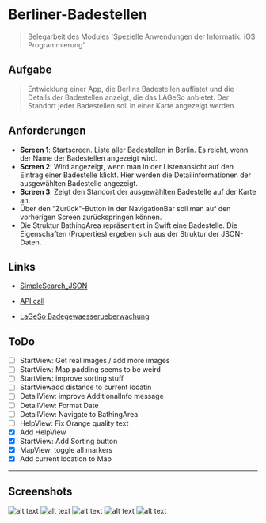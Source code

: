 # Berliner-Badestellen
> Belegarbeit des Modules 'Spezielle Anwendungen der Informatik: iOS Programmierung'

## Aufgabe
> Entwicklung einer App, die Berlins Badestellen auflistet und die Details der Badestellen anzeigt, die das LAGeSo anbietet. Der Standort jeder Badestellen soll in einer Karte angezeigt werden.

## Anforderungen
* **Screen 1**: Startscreen. Liste aller Badestellen in Berlin. Es reicht, wenn der Name der Badestellen angezeigt wird.
*  **Screen 2**: Wird angezeigt, wenn man in der Listenansicht auf den Eintrag einer Badestelle klickt. Hier werden die Detailinformationen der ausgewählten Badestelle angezeigt.
* **Screen 3**: Zeigt den Standort der ausgewählten Badestelle auf der Karte an.
* Über den "Zurück"-Button in der NavigationBar soll man auf den vorherigen Screen zurückspringen können.
* Die Struktur BathingArea repräsentiert in Swift eine Badestelle. Die Eigenschaften (Properties) ergeben sich aus der Struktur der JSON-Daten.


## Links
* [SimpleSearch_JSON](https://support.berlin.de/wiki/index.php/SimpleSearch_JSON)
* [API call](https://www.berlin.de/lageso/gesundheit/gesundheitsschutz/badegewaesser/liste-der-badestellen/index.php/index/all.gjson?q=)

* [LaGeSo Badegewaesserueberwachung](https://www.berlin.de/lageso/gesundheit/gesundheitsschutz/badegewaesser/badegewaesserueberwachung/) 

## ToDo
- [ ] StartView: Get real images / add more images
- [ ] StartView: Map padding seems to be weird
- [ ] StartView:  improve sorting stuff
- [ ] StartViewadd distance to current locatin
- [ ] DetailView: improve AdditionalInfo message
- [ ] DetailView: Format Date
- [ ] DetailView: Navigate to BathingArea
- [ ] HelpView: Fix Orange quality text
- [x] Add HelpView
- [x] StartView: Add Sorting button
- [x] MapView: toggle all markers
- [x] Add current location to Map

---

## Screenshots
![alt text](https://github.com/Felix-Pi/berliner-badestellen/blob/main/screenshots/bb_01.png "StartView 1")
![alt text](https://github.com/Felix-Pi/berliner-badestellen/blob/main/screenshots/bb_02.png "StartView 2")
![alt text](https://github.com/Felix-Pi/berliner-badestellen/blob/main/screenshots/bb_03.png "StartView 3")
![alt text](https://github.com/Felix-Pi/berliner-badestellen/blob/main/screenshots/bb_04.png "Detailiew")
![alt text](https://github.com/Felix-Pi/berliner-badestellen/blob/main/screenshots/bb_05.png "MapView 3")
